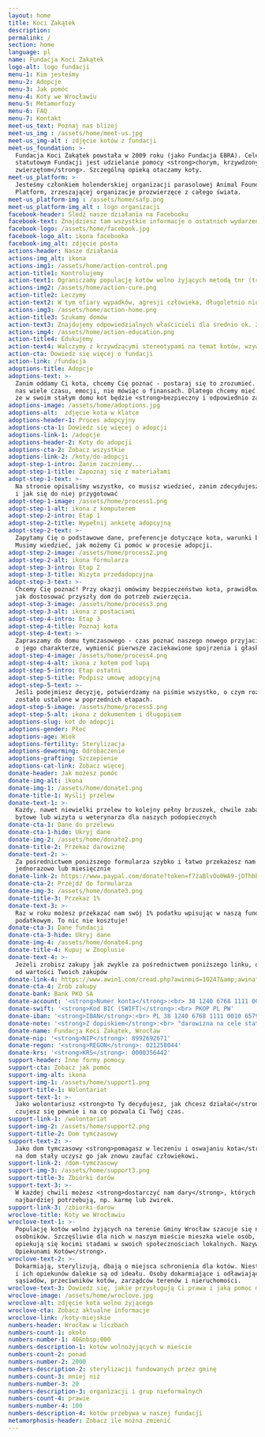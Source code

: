 ```yaml
---
layout: home
title: Koci Zakątek
description:
permalink: /
section: home
language: pl
name: Fundacja Koci Zakątek
logo-alt: logo fundacji
menu-1: Kim jesteśmy
menu-2: Adopcje
menu-3: Jak pomóc
menu-4: Koty we Wrocławiu
menu-5: Metamorfozy
menu-6: FAQ
menu-7: Kontakt
meet-us_text: Poznaj nas bliżej
meet-us_img : /assets/home/meet-us.jpg
meet-us_img-alt : zdjęcie kotów z fundacji
meet-us_foundation: >-
  Fundacja Koci Zakątek powstała w 2009 roku (jako Fundacja EBRA). Celem
  statutowym Fundacji jest udzielanie pomocy <strong>chorym, krzywdzonym, porzuconym
  zwierzętom</strong>. Szczególną opieką otaczamy koty.
meet-us_platform: >-
  Jesteśmy członkiem holenderskiej organizacji parasolowej Animal Foundation
  Platform, zrzeszającej organizacje prozwierzęce z całego świata.
meet-us_platform-img : /assets/home/safp.png
meet-us_platform-img_alt : logo organizacji
facebook-header: Śledź nasze działania na Facebooku
facebook-text: Znajdziesz tam wszystkie informacje o ostatnich wydarzeniach w Kocim Zakątku.
facebook-logo: /assets/home/facebook.jpg
facebook-logo_alt: ikona facebooka
facebook-img_alt: zdjęcie posta
actions-header: Nasze działania
actions-img_alt: ikona
actions-img1: /assets/home/action-control.png
action-title1: Kontrolujemy
action-text1: Ograniczamy populację kotów wolno żyjących metodą tnr (trap-neuter-release)
actions-img2: /assets/home/action-cure.png
action-title2: Leczymy
action-text2: W tym ofiary wypadków, agresji człowieka, długoletnio niesterylizowane i nieleczone
actions-img3: /assets/home/action-home.png
action-title3: Szukamy domów
action-text3: Znajdujemy odpowiedzialnych właścicieli dla średnio ok. 200 kotów rocznie
actions-img4: /assets/home/action-education.png
action-title4: Edukujemy
action-text4: Walczymy z krzywdzącymi stereotypami na temat kotów, wzywamy do tolerancji i mądrej opieki
action-cta: Dowiedz się więcej o fundacji
action-link: /fundacja
adoptions-title: Adopcje
adoptions-text: >-
  Zanim oddamy Ci kota, chcemy Cię poznać - postaraj się to zrozumieć. Ratowanie kotów kosztuje
  nas wiele czasu, emocji, nie mówiąc o finansach. Dlatego chcemy mieć jak największą pewność,
  że w swoim stałym domu kot będzie <strong>bezpieczny i odpowiednio zaopiekowany</strong>.
adoptions-image: /assets/home/adoptions.jpg
adoptions-alt:  zdjęcie kota w klatce
adoptions-header-1: Proces adopcyjny
adoptions-cta-1: Dowiedz się więcej o adopcji
adoptions-link-1: /adopcje
adoptions-header-2: Koty do adopcji
adoptions-cta-2: Zobacz wszystkie
adoptions-link-2: /koty/do-adopcji
adopt-step-1-intro: Zanim zaczniemy...
adopt-step-1-title: Zapoznaj się z materiałami
adopt-step-1-text: >-
  Na stronie opisaliśmy wszystko, co musisz wiedzieć, zanim zdecydujesz się na adopcję
  i jak się do niej przygotować
adopt-step-1-image: /assets/home/process1.png
adopt-step-1-alt: ikona z komputerem
adopt-step-2-intro: Etap 1
adopt-step-2-title: Wypełnij ankietę adopcyjną
adopt-step-2-text: >-
  Zapytamy Cię o podstawowe dane, preferencje dotyczące kota, warunki bytowe i doświadczenie.
  Musimy wiedzieć, jak możemy Ci pomóc w procesie adopcji.
adopt-step-2-image: /assets/home/process2.png
adopt-step-2-alt: ikona formularza
adopt-step-3-intro: Etap 2
adopt-step-3-title: Wizyta przedadopcyjna
adopt-step-3-text: >-
  Chcemy Cię poznać! Przy okazji omówimy bezpieczeństwo kota, prawidłowe żywienie, doradzimy
  jak dostosować przyszły dom do potrzeb zwierzęcia.
adopt-step-3-image: /assets/home/process3.png
adopt-step-3-alt: ikona z postaciami
adopt-step-4-intro: Etap 3
adopt-step-4-title: Poznaj kota
adopt-step-4-text: >-
  Zapraszamy do domu tymczasowego - czas poznać naszego nowego przyjaciela, porozmawiać
  o jego charakterze, wymienić pierwsze zaciekawione spojrzenia i głaski.
adopt-step-4-image: /assets/home/process4.png
adopt-step-4-alt: ikona z kotem pod lupą
adopt-step-5-intro: Etap ostatni
adopt-step-5-title: Podpisz umowę adopcyjną
adopt-step-5-text: >-
  Jeśli podejmiesz decyzję, potwierdzamy na piśmie wszystko, o czym rozmawialiśmy i co 
  zostało ustalone w poprzednich etapach.
adopt-step-5-image: /assets/home/process5.png
adopt-step-5-alt: ikona z dokumentem i długopisem
adoptions-slug: kot do adopcji
adoptions-gender: Płeć
adoptions-age: Wiek
adoptions-fertility: Sterylizacja
adoptions-deworming: Odrobaczenie
adoptions-grafting: Szczepienie
adoptions-cat-link: Zobacz więcej
donate-header: Jak możesz pomóc
donate-img-alt: ikona
donate-img-1: /assets/home/donate1.png
donate-title-1: Wyślij przelew
donate-text-1: >-
  Każdy, nawet niewielki przelew to kolejny pełny brzuszek, chwile zabawy, lepsze warunki
  bytowe lub wizyta u weterynarza dla naszych podopiecznych
donate-cta-1: Dane do przelewu
donate-cta-1-hide: Ukryj dane
donate-img-2: /assets/home/donate2.png
donate-title-2: Przekaż darowiznę
donate-text-2: >-
  Za pośrednictwem poniższego formularza szybko i łatwo przekażesz nam dowolną kwotę
  jednorazowo lub miesięcznie
donate-link-2: https://www.paypal.com/donate?token=f7zaBlvOo0WA9-jDThbbGZCNzuSVsD0wlfKxKZwUzmc-Ztat3B652EzYh0zlUcoucnwDGWYNgFBy5E9k
donate-cta-2: Przejdź do formularza
donate-img-3: /assets/home/donate3.png
donate-title-3: Przekaż 1%
donate-text-3: >-
  Raz w roku możesz przekazać nam swój 1% podatku wpisując w naszą fundację w swoim zeznaniu
  podatkowym. To nic nie kosztuje!
donate-cta-3: Dane fundacji
donate-cta-3-hide: Ukryj dane
donate-img-4: /assets/home/donate4.png
donate-title-4: Kupuj w Zooplusie
donate-text-4: >-
  Jeżeli zrobisz zakupy jak zwykle za pośrednictwem poniższego linku, dostaniemy procent
  od wartości Twoich zakupów
donate-link-4: https://www.awin1.com/cread.php?awinmid=10247&amp;awinaffid=344897&amp;clickref=&amp;ued=
donate-cta-4: Zrób zakupy
donate-bank: Bank PKO SA
donate-account: '<strong>Numer konta</strong>:<br> 38 1240 6768 1111 0010 6579 9904'
donate-swift: '<strong>Kod BIC (SWIFT)</strong>:<br> PKOP PL PW'
donate-iban: '<strong>IBAN</strong>:<br> PL 38 1240 6768 1111 0010 6579 9904'
donate-note: '<strong>Z dopiskiem</strong>:<br> "darowizna na cele statutowe"'
donate-name: Fundacja Koci Zakątek, Wrocław
donate-nip: '<strong>NIP</strong>: 8992692671'
donate-regon: '<strong>REGON</strong>: 021258044'
donate-krs: '<strong>KRS</strong>: 0000356442'
support-header: Inne formy pomocy
support-cta: Zobacz jak pomóc
support-img-alt: ikona
support-img-1: /assets/home/support1.png
support-title-1: Wolontariat
support-text-1: >-
  Jako wolontariusz <strong>to Ty decydujesz, jak chcesz działać</strong>. Możesz robić to, w czym
  czujesz się pewnie i na co pozwala Ci Twój czas.
support-link-1: /wolontariat
support-img-2: /assets/home/support2.png
support-title-2: Dom tymczasowy
support-text-2: >-
  Jako dom tymczasowy <strong>pomagasz w leczeniu i oswajaniu kota</strong>. Podczas oczekiwania
  na dom stały uczysz go jak znowu zaufać człowiekowi.
support-link-2: /dom-tymczasowy
support-img-3: /assets/home/support3.png
support-title-3: Zbiórki darów
support-text-3: >-
  W każdej chwili możesz <strong>dostarczyć nam dary</strong>, których nasi podopieczni
  najbardziej potrzebują, np. karmę lub żwirek.
support-link-3: /zbiorki-darow
wroclove-title: Koty we Wrocławiu
wroclove-text-1: >-
  Populację kotów wolno żyjących na terenie Gminy Wrocław szacuje się na ok.&nbsp;40&nbsp;000
  osobników. Szczęśliwie dla nich w naszym mieście mieszka wiele osób, które - często latami -
  opiekują się kocimi stadami w swoich społecznościach lokalnych. Nazywane są <strong>Społecznymi
  Opiekunami Kotów</strong>.
wroclove-text-2: >-
  Dokarmiają, sterylizują, dbają o miejsca schronienia dla kotów. Niestety realia życia kotów 
  i ich opiekunów dalekie są od ideału. Osoby dokarmiające i odławiające koty są atakowane przez 
  sąsiadów, przeciwników kotów, zarządców terenów i nieruchomości.
wroclove-text-3: Dowiedz się, jakie przysługują Ci prawa i jaką pomoc można uzyskać we Wrocławiu.
wroclove-image: /assets/home/wroclove.jpg
wroclove-alt: zdjęcie kota wolno żyjącego
wroclove-cta: Zobacz aktualne informacje
wroclove-link: /koty-miejskie
numbers-header: Wrocław w liczbach
numbers-count-1: około
numbers-number-1: 40&nbsp;000
numbers-description-1: kotów wolnożyjących w mieście
numbers-count-2: ponad
numbers-number-2: 2000
numbers-description-2: sterylizacji fundowanych przez gminę
numbers-count-3: mniej niż
numbers-number-3: 20
numbers-description-3: organizacji i grup nieformalnych
numbers-count-4: prawie
numbers-number-4: 100
numbers-description-4: kotów przebywa w naszej fundacji
metamorphosis-header: Zobacz ile można zmienić
---
```

